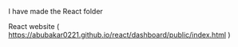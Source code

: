 I have made the React folder 


React website (    https://abubakar0221.github.io/react/dashboard/public/index.html  )

